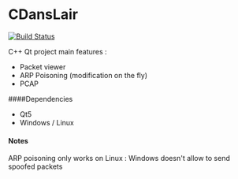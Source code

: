 # CDansLair

[![Build Status](https://travis-ci.org/Shinao/CDansLair.svg?branch=master)](https://travis-ci.org/Shinao/CDansLair)

C++ Qt project main features :
* Packet viewer
* ARP Poisoning (modification on the fly)
* PCAP

####Dependencies

 - Qt5
 - Windows / Linux


#### Notes

ARP poisoning only works on Linux : Windows doesn't allow to send spoofed packets
